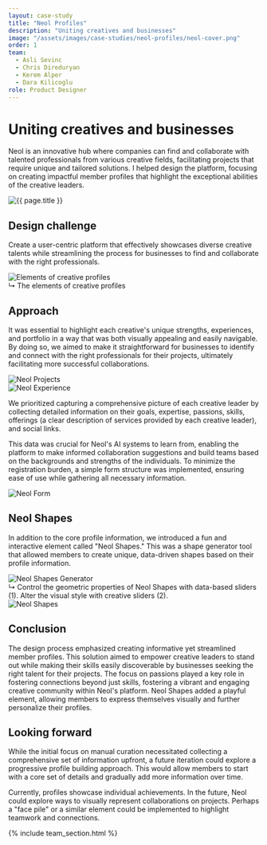 ```yaml
---
layout: case-study
title: "Neol Profiles"
description: "Uniting creatives and businesses"
image: "/assets/images/case-studies/neol-profiles/neol-cover.png"
order: 1
team:
  - Asli Sevinc
  - Chris Direduryan
  - Kerem Alper
  - Dara Kilicoglu
role: Product Designer
---
```


<div class="text-block">
    <h1 class="title">Uniting creatives and businesses</h1>
    <p>Neol is an innovative hub where companies can find and collaborate with talented professionals from various creative fields, facilitating projects that require unique and tailored solutions. I helped design the platform, focusing on creating impactful member profiles that highlight the exceptional abilities of the creative leaders.</p>
</div>

<img src="{{ page.image | relative_url }}" alt="{{ page.title }}" class="project-image">

<div class="text-block">
    <h2 class="title">Design challenge</h2>
    <p>Create a user-centric platform that effectively showcases diverse creative talents while streamlining the process for businesses to find and collaborate with the right professionals.</p>
</div>

<div>
    <div class="image-wrapper">
        <img src="{{ 'assets/images/case-studies/neol-profiles/neol-components.png' | relative_url }}" alt="Elements of creative profiles" class="project-image">
    </div>
    <div class="project-caption">↳ The elements of creative profiles</div>
</div>

<div class="text-block">
    <h2 class="title">Approach</h2>
    <p>It was essential to highlight each creative's unique strengths, experiences, and portfolio in a way that was both visually appealing and easily navigable. By doing so, we aimed to make it straightforward for businesses to identify and connect with the right professionals for their projects, ultimately facilitating more successful collaborations.</p>
</div>

<div class="project-dual-image-container">
    <div>
        <div class="image-wrapper">
            <img src="{{ 'assets/images/case-studies/neol-profiles/neol-projects.png' | relative_url }}" alt="Neol Projects" class="project-image">
        </div>
    </div>
    <div>
        <div class="image-wrapper">
            <img src="{{ 'assets/images/case-studies/neol-profiles/neol-experience.png' | relative_url }}" alt="Neol Experience" class="project-image">
        </div>
    </div>
</div>

<div class="text-block">
    <p>We prioritized capturing a comprehensive picture of each creative leader by collecting detailed information on their goals, expertise, passions, skills, offerings (a clear description of services provided by each creative leader), and social links.</p>
    <p>This data was crucial for Neol's AI systems to learn from, enabling the platform to make informed collaboration suggestions and build teams based on the backgrounds and strengths of the individuals. To minimize the registration burden, a simple form structure was implemented, ensuring ease of use while gathering all necessary information.</p>
</div>

<div>
    <div class="image-wrapper">
        <img src="{{ 'assets/images/case-studies/neol-profiles/neol-form.jpg' | relative_url }}" alt="Neol Form" class="project-image">
    </div>
</div>

<div class="text-block">
    <h2 class="title">Neol Shapes</h2>
    <p>In addition to the core profile information, we introduced a fun and interactive element called "Neol Shapes." This was a shape generator tool that allowed members to create unique, data-driven shapes based on their profile information.</p>
</div>

<div>
    <div class="image-wrapper">
        <img src="{{ 'assets/images/case-studies/neol-profiles/neol-generator.png' | relative_url }}" alt="Neol Shapes Generator" class="project-image">
    </div>
    <div class="project-caption">↳ Control the geometric properties of Neol Shapes with data-based sliders (1). Alter the visual style with creative sliders (2).</div>
</div>

<div class="mt-16">
    <div class="image-wrapper">
        <img src="{{ 'assets/images/case-studies/neol-profiles/neol-shapes.png' | relative_url }}" alt="Neol Shapes" class="project-image">
    </div>
</div>

<div class="text-block">
    <h2 class="title">Conclusion</h2>
    <p>The design process emphasized creating informative yet streamlined member profiles. This solution aimed to empower creative leaders to stand out while making their skills easily discoverable by businesses seeking the right talent for their projects. The focus on passions played a key role in fostering connections beyond just skills, fostering a vibrant and engaging creative community within Neol's platform. Neol Shapes added a playful element, allowing members to express themselves visually and further personalize their profiles.</p>
    <h2 class="title mt-16">Looking forward</h2>
    <p>While the initial focus on manual curation necessitated collecting a comprehensive set of information upfront, a future iteration could explore a progressive profile building approach. This would allow members to start with a core set of details and gradually add more information over time.</p>
    <p>Currently, profiles showcase individual achievements. In the future, Neol could explore ways to visually represent collaborations on projects. Perhaps a "face pile" or a similar element could be implemented to highlight teamwork and connections.</p>
</div>

{% include team_section.html %}
